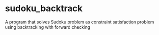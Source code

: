 # sudoku_backtrack
A program that solves Sudoku problem as constraint satisfaction problem using backtracking with forward checking

